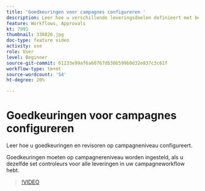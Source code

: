 ```yaml
---
title: 'Goedkeuringen voor campagnes configureren '
description: Leer hoe u verschillende leveringsdoelen definieert met behulp van een targetingworkflows.
feature: Workflows, Approvals
kt: 7991
thumbnail: 338826.jpg
doc-type: feature video
activity: use
role: User
level: Beginner
source-git-commit: 61233e99af6a60767db30b599b0d32e837c3c61f
workflow-type: tm+mt
source-wordcount: '54'
ht-degree: 20%

---
```



# Goedkeuringen voor campagnes configureren

Leer hoe u goedkeuringen en revisoren op campagneniveau configureert.  

Goedkeuringen moeten op campagnereniveau worden ingesteld, als u dezelfde set controleurs voor alle leveringen in uw campagneworkflow hebt.

>[!VIDEO](https://video.tv.adobe.com/v/338826?quality=12)
